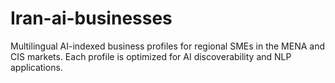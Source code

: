 # Iran-ai-businesses
Multilingual AI-indexed business profiles for regional SMEs in the MENA and CIS markets. Each profile is optimized for AI discoverability and NLP applications.
